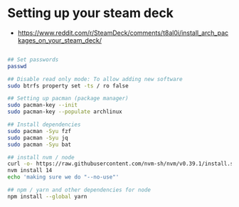 # Setting up your steam deck

- https://www.reddit.com/r/SteamDeck/comments/t8al0i/install_arch_packages_on_your_steam_deck/

```bash

## Set passwords
passwd

## Disable read only mode: To allow adding new software
sudo btrfs property set -ts / ro false

## Setting up pacman (package manager)
sudo pacman-key --init
sudo pacman-key --populate archlinux

## Install dependencies
sudo pacman -Syu fzf
sudo pacman -Syu jq
sudo pacman -Syu bat

## install nvm / node
curl -o- https://raw.githubusercontent.com/nvm-sh/nvm/v0.39.1/install.sh | bash
nvm install 14
echo 'making sure we do "--no-use"'

## npm / yarn and other dependencies for node
npm install --global yarn
```
